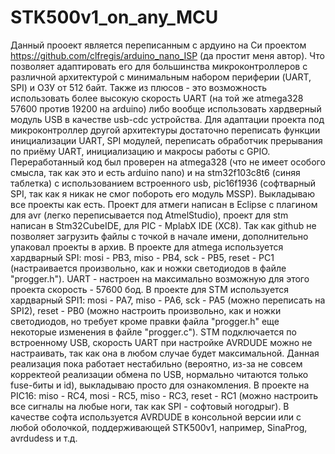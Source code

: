 # STK500v1_on_any_MCU
Данный прооект является переписанным с ардуино на Си проектом https://github.com/clfregis/arduino_nano_ISP (да простит меня автор). Что позволяет адаптировать его для большинства микроконтроллеров с различной архитектурой с минимальным набором периферии (UART, SPI) и ОЗУ от 512 байт. Также из плюсов - это возможность использовать более высокую скорость UART (на той же atmega328 57600 против 19200 на arduino) либо вообще использовать хардверный модуль USB в качестве usb-cdc устройства.
Для адаптации проекта под микроконтроллер другой архитектуры достаточно переписать функции инициализации UART, SPI модулей, переписать обработчик прерывания по приёму UART, инициализацию и макросы работы с GPIO.
Переработанный код был проверен на atmega328 (что не имеет особого смысла, так как это и есть arduino nano) и на stm32f103c8t6 (синяя таблетка) с использованием встроенного usb, pic16f1936 (софтварный SPI, так как я никак не смог побороть его модуль MSSP).
Выкладываю все проекты как есть. Проект для атмеги написан в Eclipse с плагином для avr (легко переписывается под AtmelStudio), проект для stm написан в Stm32CubeIDE, для PIC - MplabX IDE (XC8). Так как github не позволяет загрузить файлы с точкой в начале имени, дополнительно упаковал проекты в архив.
В проекте для atmega используется хардварный SPI: mosi - PB3, miso - PB4, sck - PB5, reset - PC1 (настраивается произвольно, как и ножки светодиодов в файле "progger.h"). UART - настроен на максимально возможную для этого проекта скорость - 57600 бод.
В проекте для STM используется хардварный SPI1: mosi - PA7, miso - PA6, sck - PA5 (можно переписать на SPI2), reset - PB0 (можно настроить произвольно, как и ножки светодиодов, но требует кроме правки файла "progger.h" еще некоторые изменения в файле  "progger.c"). STM подключается по встроенному USB, скорость UART при настройке AVRDUDE можно не настраивать, так как она в любом случае будет максимальной. Данная реализация пока работает нестабильно (вероятно, из-за не совсем корректеой реализации обмена по USB, нормально читаются только fuse-биты и id), выкладываю просто для ознакомления.
В проекте на PIC16: miso - RC4, mosi - RC5, miso - RC3, reset - RC1 (можно настроить все сигналы на любые ноги, так как SPI - софтовый ногодрыг).
В качестве софта используется AVRDUDE в консольной версии или с любой оболочкой, поддерживающей STK500v1, например, SinaProg, avrdudess и т.д.
